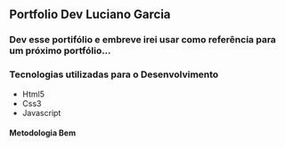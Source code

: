 ## Portfolio Dev Luciano Garcia

### Dev esse portifólio e embreve irei usar como referência para um próximo portfólio...

### Tecnologias utilizadas para o Desenvolvimento
- Html5
- Css3
- Javascript

#### Metodologia Bem
